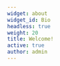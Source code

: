 ```yaml
---
widget: about
widget_id: Bio
headless: true
weight: 20
title: Welcome!
active: true
author: admin
---
```

